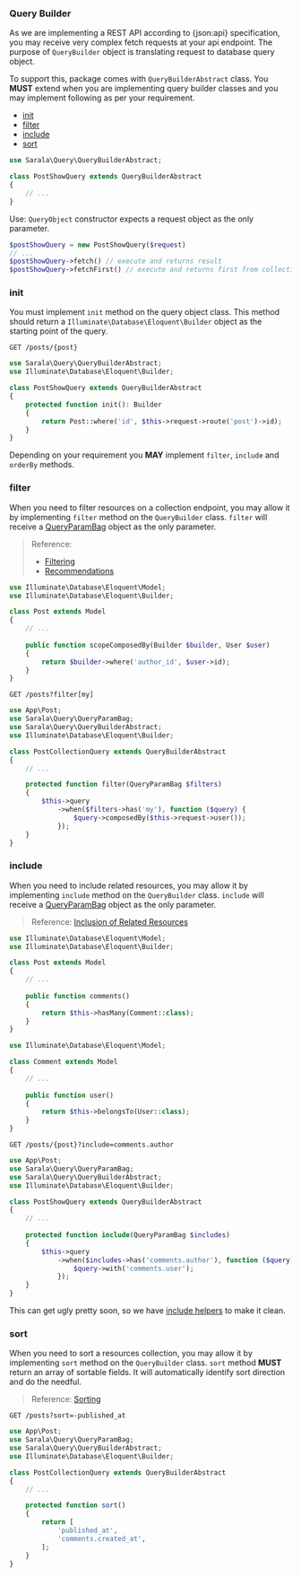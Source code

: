 ### Query Builder

As we are implementing a REST API according to {json:api} specification, you may receive very complex fetch requests at your api endpoint. The purpose of `QueryBuilder` object is translating request to database query object. 

To support this, package comes with `QueryBuilderAbstract` class. You **MUST** extend when you are implementing query builder classes and you may implement following as per your requirement.

- [init](#init)
- [filter](#filter)
- [include](#include)
- [sort](#sort)

```php
use Sarala\Query\QueryBuilderAbstract;

class PostShowQuery extends QueryBuilderAbstract
{
    // ...
}
```
Use:
`QueryObject` constructor expects a request object as the only parameter. 
```php
$postShowQuery = new PostShowQuery($request)
// ...
$postShowQuery->fetch() // execute and returns result
$postShowQuery->fetchFirst() // execute and returns first from collection
```

### init
You must implement `init` method on the query object class. This method should return a `Illuminate\Database\Eloquent\Builder` object as the starting point of the query.

```
GET /posts/{post}
```

```php
use Sarala\Query\QueryBuilderAbstract;
use Illuminate\Database\Eloquent\Builder;

class PostShowQuery extends QueryBuilderAbstract
{
    protected function init(): Builder
    {
        return Post::where('id', $this->request->route('post')->id);
    }
}
```

Depending on your requirement you **MAY** implement `filter`, `include` and `orderBy` methods.

### filter

When you need to filter resources on a collection endpoint, you may allow it by implementing `filter` method on the `QueryBuilder` class. `filter` will receive a [QueryParamBag](/guide/query-param-bag.md) object as the only parameter.

> Reference: 
> - [Filtering](https://jsonapi.org/format/#fetching-filtering)
> - [Recommendations](https://jsonapi.org/recommendations/#filtering)

```php
use Illuminate\Database\Eloquent\Model;
use Illuminate\Database\Eloquent\Builder;

class Post extends Model
{
    // ...
    
    public function scopeComposedBy(Builder $builder, User $user)
    {
        return $builder->where('author_id', $user->id);
    }
}
```

```
GET /posts?filter[my]
```

```php
use App\Post;
use Sarala\Query\QueryParamBag;
use Sarala\Query\QueryBuilderAbstract;
use Illuminate\Database\Eloquent\Builder;

class PostCollectionQuery extends QueryBuilderAbstract
{
    // ...

    protected function filter(QueryParamBag $filters)
    {
        $this->query
            ->when($filters->has('my'), function ($query) {
                $query->composedBy($this->request->user());
            });
    }
}
```

### include

When you need to include related resources, you may allow it by implementing `include` method on the `QueryBuilder` class. `include` will receive a [QueryParamBag](/guide/query-param-bag.md) object as the only parameter.

> Reference: [Inclusion of Related Resources](https://jsonapi.org/format/#fetching-includes)

```php
use Illuminate\Database\Eloquent\Model;
use Illuminate\Database\Eloquent\Builder;

class Post extends Model
{
    // ...
    
    public function comments()
    {
        return $this->hasMany(Comment::class);
    }
}
```

```php
use Illuminate\Database\Eloquent\Model;

class Comment extends Model
{
    // ...
    
    public function user()
    {
        return $this->belongsTo(User::class);
    }
}
```

```
GET /posts/{post}?include=comments.author
```

```php
use App\Post;
use Sarala\Query\QueryParamBag;
use Sarala\Query\QueryBuilderAbstract;
use Illuminate\Database\Eloquent\Builder;

class PostShowQuery extends QueryBuilderAbstract
{
    // ...
    
    protected function include(QueryParamBag $includes)
    {
        $this->query
            ->when($includes->has('comments.author'), function ($query) {
                $query->with('comments.user');
            });
    }
}
```

This can get ugly pretty soon, so we have [include helpers](/guide/include-helpers.md) to make it clean.

### sort

When you need to sort a resources collection, you may allow it by implementing `sort` method on the `QueryBuilder` class. `sort` method **MUST** return an array of sortable fields. It will automatically identify sort direction and do the needful.

> Reference: [Sorting](https://jsonapi.org/format/#fetching-sorting)

```
GET /posts?sort=-published_at
```

```php
use App\Post;
use Sarala\Query\QueryParamBag;
use Sarala\Query\QueryBuilderAbstract;
use Illuminate\Database\Eloquent\Builder;

class PostCollectionQuery extends QueryBuilderAbstract
{
    // ...

    protected function sort()
    {
        return [
            'published_at',
            'comments.created_at',
        ];
    }
}
```
